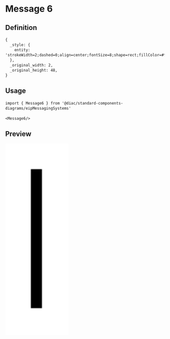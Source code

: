 # Message 6

## Definition

```
{
  _style: { 
    entity: 'strokeWidth=2;dashed=0;align=center;fontSize=8;shape=rect;fillColor=#ff9900;strokeColor=#000000;fontStyle=1;html=1;whiteSpace=wrap;',
  },
  _original_width: 2,
  _original_height: 48,
}
```

## Usage

```
import { Message6 } from '@diac/standard-components-diagrams/eipMessagingSystems'

<Message6/>
```

## Preview

<img src="./message-6.png" width="200"/>
